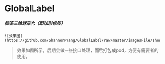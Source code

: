 # GlobalLabel
##### 标签三维球形化（即球形标签）

    ![效果图](https://github.com/ShannonMYang/GlobalLabel/raw/master/imagesFile/showResult.gif)
    

> 效果如图所示，后期会做一些接口处理，而后打包成pod，方便有需要者的使用。

